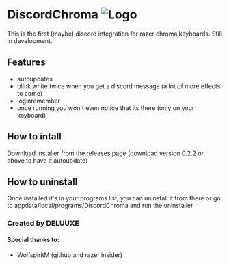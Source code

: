 # DiscordChroma ![Logo](https://i.imgur.com/fRpCwBf.png|width=100 "DiscordChroma")

This is the first (maybe) discord integration for razer chroma keyboards.
Still in development. 

## Features

- autoupdates
- blink white twice when you get a discord message (a lot of more effects to come)
- loginremember
- once running you won't even notice that its there (only on your keyboard)

## How to intall

Download installer from the releases page (download version 0.2.2 or above to have it autoupdate)

## How to uninstall

Once installed it's in your programs list, you can uninstall it from there or go to appdata/local/programs/DiscordChroma and run the uninstaller


### Created by DELUUXE
#### Special thanks to:
- WolfspiritM (github and razer insider)
